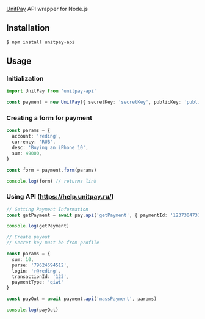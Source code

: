 
[UnitPay](https://help.unitpay.ru/) API wrapper for Node.js

## Installation 
```sh
$ npm install unitpay-api
```

## Usage

### Initialization
```typescript
import UnitPay from 'unitpay-api'

const payment = new UnitPay({ secretKey: 'secretKey', publicKey: 'publicKey' })
```

### Creating a form for payment
```typescript
const params = {
  account: 'reding',
  currency: 'RUB',
  desc: 'Buying an iPhone 10',
  sum: 49000,
}

const form = payment.form(params)

console.log(form) // returns link
```

### Using API (https://help.unitpay.ru/)
```typescript
// Getting Payment Information
const getPayment = await pay.api('getPayment', { paymentId: '1237304731' }

console.log(getPayment)

// Create payout
// Secret key must be from profile

const params = {
  sum: 10,
  purse: '79624594512',
  login: 'r@reding',
  transactionId: '123',
  paymentType: 'qiwi'
}

const payOut = await payment.api('massPayment', params)

console.log(payOut)

```
